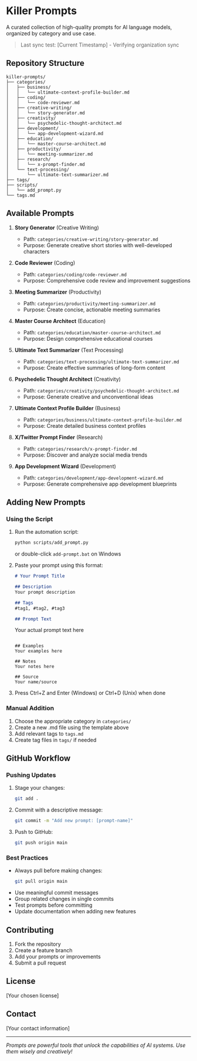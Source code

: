 # Killer Prompts

A curated collection of high-quality prompts for AI language models, organized by category and use case.

> Last sync test: [Current Timestamp] - Verifying organization sync

## Repository Structure

```
killer-prompts/
├── categories/
│   ├── business/
│   │   └── ultimate-context-profile-builder.md
│   ├── coding/
│   │   └── code-reviewer.md
│   ├── creative-writing/
│   │   └── story-generator.md
│   ├── creativity/
│   │   └── psychedelic-thought-architect.md
│   ├── development/
│   │   └── app-development-wizard.md
│   ├── education/
│   │   └── master-course-architect.md
│   ├── productivity/
│   │   └── meeting-summarizer.md
│   ├── research/
│   │   └── x-prompt-finder.md
│   └── text-processing/
│       └── ultimate-text-summarizer.md
├── tags/
├── scripts/
│   └── add_prompt.py
└── tags.md
```

## Available Prompts

1. **Story Generator** (Creative Writing)
   - Path: `categories/creative-writing/story-generator.md`
   - Purpose: Generate creative short stories with well-developed characters

2. **Code Reviewer** (Coding)
   - Path: `categories/coding/code-reviewer.md`
   - Purpose: Comprehensive code review and improvement suggestions

3. **Meeting Summarizer** (Productivity)
   - Path: `categories/productivity/meeting-summarizer.md`
   - Purpose: Create concise, actionable meeting summaries

4. **Master Course Architect** (Education)
   - Path: `categories/education/master-course-architect.md`
   - Purpose: Design comprehensive educational courses

5. **Ultimate Text Summarizer** (Text Processing)
   - Path: `categories/text-processing/ultimate-text-summarizer.md`
   - Purpose: Create effective summaries of long-form content

6. **Psychedelic Thought Architect** (Creativity)
   - Path: `categories/creativity/psychedelic-thought-architect.md`
   - Purpose: Generate creative and unconventional ideas

7. **Ultimate Context Profile Builder** (Business)
   - Path: `categories/business/ultimate-context-profile-builder.md`
   - Purpose: Create detailed business context profiles

8. **X/Twitter Prompt Finder** (Research)
   - Path: `categories/research/x-prompt-finder.md`
   - Purpose: Discover and analyze social media trends

9. **App Development Wizard** (Development)
   - Path: `categories/development/app-development-wizard.md`
   - Purpose: Generate comprehensive app development blueprints

## Adding New Prompts

### Using the Script
1. Run the automation script:
   ```bash
   python scripts/add_prompt.py
   ```
   or double-click `add-prompt.bat` on Windows

2. Paste your prompt using this format:
   ```markdown
   # Your Prompt Title

   ## Description
   Your prompt description

   ## Tags
   #tag1, #tag2, #tag3

   ## Prompt Text
   ```
   Your actual prompt text here
   ```

   ## Examples
   Your examples here

   ## Notes
   Your notes here

   ## Source
   Your name/source
   ```

3. Press Ctrl+Z and Enter (Windows) or Ctrl+D (Unix) when done

### Manual Addition
1. Choose the appropriate category in `categories/`
2. Create a new .md file using the template above
3. Add relevant tags to `tags.md`
4. Create tag files in `tags/` if needed

## GitHub Workflow

### Pushing Updates
1. Stage your changes:
   ```bash
   git add .
   ```

2. Commit with a descriptive message:
   ```bash
   git commit -m "Add new prompt: [prompt-name]"
   ```

3. Push to GitHub:
   ```bash
   git push origin main
   ```

### Best Practices
- Always pull before making changes:
  ```bash
  git pull origin main
  ```
- Use meaningful commit messages
- Group related changes in single commits
- Test prompts before committing
- Update documentation when adding new features

## Contributing

1. Fork the repository
2. Create a feature branch
3. Add your prompts or improvements
4. Submit a pull request

## License

[Your chosen license]

## Contact

[Your contact information]

---

*Prompts are powerful tools that unlock the capabilities of AI systems. Use them wisely and creatively!*
